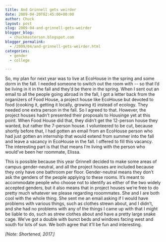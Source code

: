 ```yaml
---
title: And Grinnell gets weirder
date: 2009-04-20T02:45:00+00:00
author: Chuck
layout: post
slug: 2009-04-and-grinnell-gets-weirder
blogger_blog:
  - chuckmasterson.blogspot.com
blogger_permalink:
  - /2009/04/and-grinnell-gets-weirder.html
categories:
  - gender
  - college

---
```

So, my plan for next year was to live at EcoHouse in the spring and some dorm
in the fall. I needed someone to switch out the room with -- so that I’d be
living in it in the fall and they’d be there in the spring. When I sent out an
email to all the people going abroad in the fall, I got a letter back from the
organizers of Food House, a project house like EcoHouse but devoted to food
(cooking it, getting it locally, growing it) instead of ecology. They needed
one extra person in the fall. So I agreed to that. However, the project houses
hadn’t presented their proposals to Housinge yet at this point. When Food House
did that, they didn’t get the 12-person house they wanted, but rather the
7-person house. I volunteered to be cut, because shortly before that, I had
gotten an email from an EcoHouse person who had just gotten an internship that
would extend from summer into the fall and leave a vacancy in EcoHouse in the
fall. I offered to fill this vacancy. The interesting part is that that means
I’m living with the person who would’ve been her roommate, Elissa.  

This is possible because this year Grinnell decided to make some areas of
campus gender-neutral, and all the project houses are included because they
only have one bathroom per floor. Gender-neutral means they don’t ask the
genders of the people applying to these rooms. It’s meant to accommodate people
who choose not to identify as either of the two widely accepted genders, but it
also means that in project houses we’re free to do pretty much whatever we
please regarding rooommates. She and I are both cool with the whole thing. She
sent me an email asking if I would have problems with various things, such as
clothes strewn about, and I didn’t, and she had no problems with any of the
things I came up with that I might be liable to do, such as strew clothes about
and have a pretty large snake cage. We’ve got a double with bunct beds and
windows facing west and south for lots of sun. We both agree that it’ll be fun
and interesting.  

*[Note: Shortened, 2017.]*
